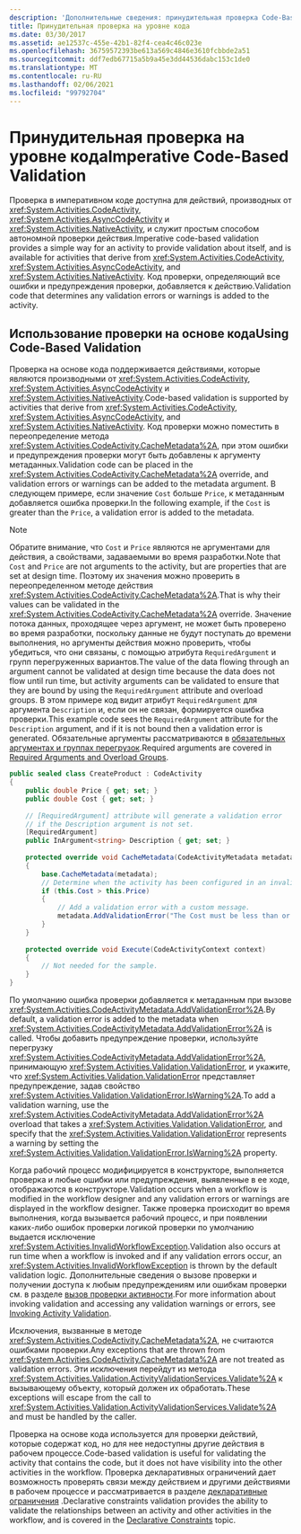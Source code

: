 ```yaml
---
description: 'Дополнительные сведения: принудительная проверка Code-Based'
title: Принудительная проверка на уровне кода
ms.date: 03/30/2017
ms.assetid: ae12537c-455e-42b1-82f4-cea4c46c023e
ms.openlocfilehash: 36759572393be613a569c4846e3610fcbbde2a51
ms.sourcegitcommit: ddf7edb67715a5b9a45e3dd44536dabc153c1de0
ms.translationtype: MT
ms.contentlocale: ru-RU
ms.lasthandoff: 02/06/2021
ms.locfileid: "99792704"
---
```

# <a name="imperative-code-based-validation"></a><span data-ttu-id="4d722-103">Принудительная проверка на уровне кода</span><span class="sxs-lookup"><span data-stu-id="4d722-103">Imperative Code-Based Validation</span></span>

<span data-ttu-id="4d722-104">Проверка в императивном коде доступна для действий, производных от <xref:System.Activities.CodeActivity>, <xref:System.Activities.AsyncCodeActivity> и <xref:System.Activities.NativeActivity>, и служит простым способом автономной проверки действия.</span><span class="sxs-lookup"><span data-stu-id="4d722-104">Imperative code-based validation provides a simple way for an activity to provide validation about itself, and is available for activities that derive from <xref:System.Activities.CodeActivity>, <xref:System.Activities.AsyncCodeActivity>, and <xref:System.Activities.NativeActivity>.</span></span> <span data-ttu-id="4d722-105">Код проверки, определяющий все ошибки и предупреждения проверки, добавляется к действию.</span><span class="sxs-lookup"><span data-stu-id="4d722-105">Validation code that determines any validation errors or warnings is added to the activity.</span></span>  
  
## <a name="using-code-based-validation"></a><span data-ttu-id="4d722-106">Использование проверки на основе кода</span><span class="sxs-lookup"><span data-stu-id="4d722-106">Using Code-Based Validation</span></span>

<span data-ttu-id="4d722-107">Проверка на основе кода поддерживается действиями, которые являются производными от <xref:System.Activities.CodeActivity>, <xref:System.Activities.AsyncCodeActivity> и <xref:System.Activities.NativeActivity>.</span><span class="sxs-lookup"><span data-stu-id="4d722-107">Code-based validation is supported by activities that derive from <xref:System.Activities.CodeActivity>, <xref:System.Activities.AsyncCodeActivity>, and <xref:System.Activities.NativeActivity>.</span></span> <span data-ttu-id="4d722-108">Код проверки можно поместить в переопределение метода <xref:System.Activities.CodeActivity.CacheMetadata%2A>, при этом ошибки и предупреждения проверки могут быть добавлены к аргументу метаданных.</span><span class="sxs-lookup"><span data-stu-id="4d722-108">Validation code can be placed in the <xref:System.Activities.CodeActivity.CacheMetadata%2A> override, and validation errors or warnings can be added to the metadata argument.</span></span> <span data-ttu-id="4d722-109">В следующем примере, если значение `Cost` больше `Price`, к метаданным добавляется ошибка проверки.</span><span class="sxs-lookup"><span data-stu-id="4d722-109">In the following example, if the `Cost` is greater than the `Price`, a validation error is added to the metadata.</span></span>  
  
> [!NOTE]
> <span data-ttu-id="4d722-110">Обратите внимание, что `Cost` и `Price` являются не аргументами для действия, а свойствами, задаваемыми во время разработки.</span><span class="sxs-lookup"><span data-stu-id="4d722-110">Note that `Cost` and `Price` are not arguments to the activity, but are properties that are set at design time.</span></span> <span data-ttu-id="4d722-111">Поэтому их значения можно проверить в переопределенном методе действия <xref:System.Activities.CodeActivity.CacheMetadata%2A>.</span><span class="sxs-lookup"><span data-stu-id="4d722-111">That is why their values can be validated in the <xref:System.Activities.CodeActivity.CacheMetadata%2A> override.</span></span> <span data-ttu-id="4d722-112">Значение потока данных, проходящее через аргумент, не может быть проверено во время разработки, поскольку данные не будут поступать до времени выполнения, но аргументы действия можно проверить, чтобы убедиться, что они связаны, с помощью атрибута `RequiredArgument` и групп перегруженных вариантов.</span><span class="sxs-lookup"><span data-stu-id="4d722-112">The value of the data flowing through an argument cannot be validated at design time because the data does not flow until run time, but activity arguments can be validated to ensure that they are bound by using the `RequiredArgument` attribute and overload groups.</span></span> <span data-ttu-id="4d722-113">В этом примере код видит атрибут `RequiredArgument` для аргумента `Description` и, если он не связан, формируется ошибка проверки.</span><span class="sxs-lookup"><span data-stu-id="4d722-113">This example code sees the `RequiredArgument` attribute for the `Description` argument, and if it is not bound then a validation error is generated.</span></span> <span data-ttu-id="4d722-114">Обязательные аргументы рассматриваются в [обязательных аргументах и группах перегрузок](required-arguments-and-overload-groups.md).</span><span class="sxs-lookup"><span data-stu-id="4d722-114">Required arguments are covered in [Required Arguments and Overload Groups](required-arguments-and-overload-groups.md).</span></span>  
  
```csharp  
public sealed class CreateProduct : CodeActivity  
{  
    public double Price { get; set; }  
    public double Cost { get; set; }  
  
    // [RequiredArgument] attribute will generate a validation error
    // if the Description argument is not set.  
    [RequiredArgument]  
    public InArgument<string> Description { get; set; }  
  
    protected override void CacheMetadata(CodeActivityMetadata metadata)  
    {  
        base.CacheMetadata(metadata);  
        // Determine when the activity has been configured in an invalid way.  
        if (this.Cost > this.Price)  
        {  
            // Add a validation error with a custom message.  
            metadata.AddValidationError("The Cost must be less than or equal to the Price.");  
        }  
    }  
  
    protected override void Execute(CodeActivityContext context)  
    {  
        // Not needed for the sample.  
    }  
}  
```  
  
 <span data-ttu-id="4d722-115">По умолчанию ошибка проверки добавляется к метаданным при вызове <xref:System.Activities.CodeActivityMetadata.AddValidationError%2A>.</span><span class="sxs-lookup"><span data-stu-id="4d722-115">By default, a validation error is added to the metadata when <xref:System.Activities.CodeActivityMetadata.AddValidationError%2A> is called.</span></span> <span data-ttu-id="4d722-116">Чтобы добавить предупреждение проверки, используйте перегрузку <xref:System.Activities.CodeActivityMetadata.AddValidationError%2A>, принимающую <xref:System.Activities.Validation.ValidationError>, и укажите, что <xref:System.Activities.Validation.ValidationError> представляет предупреждение, задав свойство <xref:System.Activities.Validation.ValidationError.IsWarning%2A>.</span><span class="sxs-lookup"><span data-stu-id="4d722-116">To add a validation warning, use the <xref:System.Activities.CodeActivityMetadata.AddValidationError%2A> overload that takes a <xref:System.Activities.Validation.ValidationError>, and specify that the <xref:System.Activities.Validation.ValidationError> represents a warning by setting the <xref:System.Activities.Validation.ValidationError.IsWarning%2A> property.</span></span>  
  
 <span data-ttu-id="4d722-117">Когда рабочий процесс модифицируется в конструкторе, выполняется проверка и любые ошибки или предупреждения, выявленные в ее ходе, отображаются в конструкторе.</span><span class="sxs-lookup"><span data-stu-id="4d722-117">Validation occurs when a workflow is modified in the workflow designer and any validation errors or warnings are displayed in the workflow designer.</span></span> <span data-ttu-id="4d722-118">Также проверка происходит во время выполнения, когда вызывается рабочий процесс, и при появлении каких-либо ошибок проверки логикой проверки по умолчанию выдается исключение <xref:System.Activities.InvalidWorkflowException>.</span><span class="sxs-lookup"><span data-stu-id="4d722-118">Validation also occurs at run time when a workflow is invoked and if any validation errors occur, an <xref:System.Activities.InvalidWorkflowException> is thrown by the default validation logic.</span></span> <span data-ttu-id="4d722-119">Дополнительные сведения о вызове проверки и получении доступа к любым предупреждениям или ошибкам проверки см. в разделе [вызов проверки активности](invoking-activity-validation.md).</span><span class="sxs-lookup"><span data-stu-id="4d722-119">For more information about invoking validation and accessing any validation warnings or errors, see [Invoking Activity Validation](invoking-activity-validation.md).</span></span>  
  
 <span data-ttu-id="4d722-120">Исключения, вызванные в методе <xref:System.Activities.CodeActivity.CacheMetadata%2A>, не считаются ошибками проверки.</span><span class="sxs-lookup"><span data-stu-id="4d722-120">Any exceptions that are thrown from <xref:System.Activities.CodeActivity.CacheMetadata%2A> are not treated as validation errors.</span></span> <span data-ttu-id="4d722-121">Эти исключения перейдут из метода <xref:System.Activities.Validation.ActivityValidationServices.Validate%2A> к вызывающему объекту, который должен их обработать.</span><span class="sxs-lookup"><span data-stu-id="4d722-121">These exceptions will escape from the call to <xref:System.Activities.Validation.ActivityValidationServices.Validate%2A> and must be handled by the caller.</span></span>  
  
 <span data-ttu-id="4d722-122">Проверка на основе кода используется для проверки действий, которые содержат код, но для нее недоступны другие действия в рабочем процессе.</span><span class="sxs-lookup"><span data-stu-id="4d722-122">Code-based validation is useful for validating the activity that contains the code, but it does not have visibility into the other activities in the workflow.</span></span> <span data-ttu-id="4d722-123">Проверка декларативных ограничений дает возможность проверять связи между действием и другими действиями в рабочем процессе и рассматривается в разделе [декларативные ограничения](declarative-constraints.md) .</span><span class="sxs-lookup"><span data-stu-id="4d722-123">Declarative constraints validation provides the ability to validate the relationships between an activity and other activities in the workflow, and is covered in the [Declarative Constraints](declarative-constraints.md) topic.</span></span>
